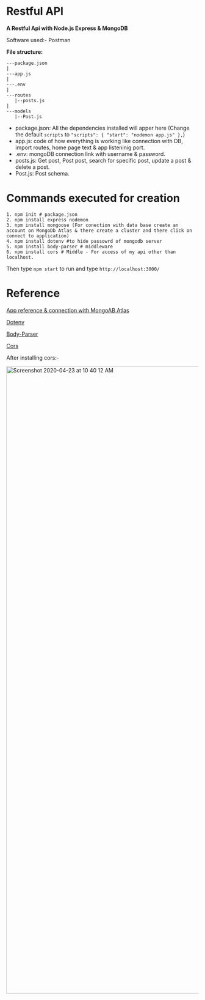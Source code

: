 # Restful API

**A Restful Api with Node.js Express & MongoDB**

Software used:- Postman

**File structure:**

```
---package.json
|
---app.js
|
---.env
|
---routes
   |--posts.js
|
---models
   |--Post.js
```

- package.json: All the dependencies installed will apper here (Change the default `scripts` to `"scripts": { "start": "nodemon app.js" },`)
- app.js: code of how everything is working like connection with DB, import routes, home page text & app listeninig port.
- .env: mongoDB connection link with username & password.
- posts.js: Get post, Post post, search for specific post, update a post & delete a post.
- Post.js: Post schema.

# Commands executed for creation

```
1. npm init # package.json
2. npm install express nodemon
3. npm install mongoose (For conection with data base create an account on MongoDb Atlas & there create a cluster and there click on connect to application)
4. npm install dotenv #to hide passowrd of mongodb server
5. npm install body-parser # middleware
6. npm install cors # Middle - For access of my api other than localhost.
```

Then type `npm start` to run and type `http://localhost:3000/`

# Reference

[App reference & connection with MongoAB Atlas](https://alligator.io/nodejs/crud-operations-mongoose-mongodb-atlas/)

[Dotenv](https://www.npmjs.com/package/dotenv)

[Body-Parser](https://www.npmjs.com/package/body-parser)

[Cors](https://www.npmjs.com/package/cors)

After installing cors:-

<img width="1641" alt="Screenshot 2020-04-23 at 10 40 12 AM" src="https://user-images.githubusercontent.com/42263217/80067480-851cd980-855b-11ea-9ef0-914a4f76a92a.png">

